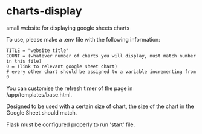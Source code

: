 # charts-display
small website for displaying google sheets charts

To use, please make a .env file with the following information:
```
TITLE = "website title"
COUNT = (whatever number of charts you will display, must match number in this file)
0 = (link to relevant google sheet chart)
# every other chart should be assigned to a variable incrementing from 0
```
You can customise the refresh timer of the page in /app/templates/base.html.

Designed to be used with a certain size of chart, the size of the chart in the Google Sheet should match.

Flask must be configured properly to run 'start' file.
